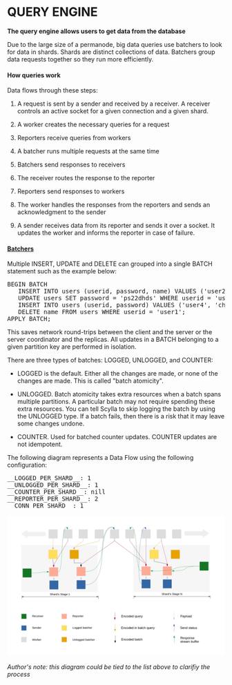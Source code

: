 # QUERY ENGINE

**The query engine allows users to get data from the database**

Due to the large size of a permanode, big data queries use batchers to look for data in shards.  Shards are distinct collections of data.  Batchers group data requests together so they run more efficiently.

#### How queries work

Data flows through these steps:

1. A request is sent by a sender and received by a receiver.  A receiver controls an active socket for a given connection and a given shard.  

2. A worker creates the necessary queries for a request  

3. Reporters receive queries from workers

4. A batcher runs multiple requests at the same time

5. Batchers send responses to receivers

6. The receiver routes the response to the reporter 

7. Reporters send responses to workers

8.  The worker handles the responses from the reporters and sends an acknowledgment to the sender  

9. A sender receives data from its reporter and sends it over a socket.  It updates the worker and informs the reporter in case of failure.

#### [Batchers](https://docs.scylladb.com/getting-started/dml/#batch-statement)

Multiple INSERT, UPDATE and DELETE can grouped into a single BATCH statement such as the example below:

<pre>
BEGIN BATCH
   INSERT INTO users (userid, password, name) VALUES ('user2', 'ch@ngem3b', 'second user');
   UPDATE users SET password = 'ps22dhds' WHERE userid = 'user3';
   INSERT INTO users (userid, password) VALUES ('user4', 'ch@ngem3c';
   DELETE name FROM users WHERE userid = 'user1';
APPLY BATCH;
</pre>

This saves network round-trips between the client and the server or the server coordinator and the replicas.  All updates in a BATCH belonging to a given partition key are performed in isolation.

There are three types of batches: LOGGED, UNLOGGED, and COUNTER:

- LOGGED is the default.  Either all the changes are made, or none of the changes are made.  This is called "batch atomicity".

- UNLOGGED.  Batch atomicity takes extra resources when a batch spans multiple partitions.  A particular batch may not require spending these extra resources.  You can tell Scylla to skip logging the batch by using the UNLOGGED type.  If a batch fails, then there is a risk that it may leave some changes undone.

- COUNTER.  Used for batched counter updates. COUNTER updates are not idempotent.

The following diagram represents a Data Flow using the following configuration: 

<pre>
__LOGGED_PER_SHARD__: 1
__UNLOGGED_PER_SHARD__: 1
__COUNTER_PER_SHARD__: nill
__REPORTER_PER_SHARD__: 2
__CONN_PER_SHARD__: 1
</pre>

![data query flowchart](images/query.png)

<i>Author's note:  this diagram could be tied to the list above to clarifiy the process</i>